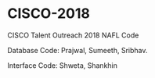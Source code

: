 # CISCO-2018
CISCO Talent Outreach 2018 NAFL Code


Database Code: Prajwal, Sumeeth, Sribhav.

Interface Code: Shweta, Shankhin
